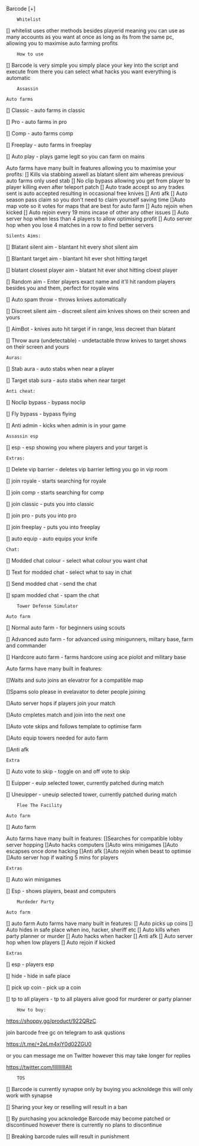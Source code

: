 Barcode [+]

		Whitelist
[] whitelist uses other methods besides playerid meaning you can use as many accounts as you want at once as long as its from the same pc, allowing you to maximise auto farming profits

		How to use
[] Barcode is very simple you simply place your key into the script and execute from there you can select what hacks you want everything is automatic

		Assassin

	Auto farms
[] Classic - auto farms in classic

[] Pro - auto farms in pro

[] Comp - auto farms comp

[] Freeplay - auto farms in freeplay

[] Auto play - plays game legit so you can farm on mains

Auto farms have many built in features allowing you to maximise your profits:
	[] Kills via stabbing aswell as blatant silent aim whereas previous auto farms only used stab
	[] No clip bypass allowing you get from player to player killing even after teleport patch
	[] Auto trade accept so any trades sent is auto accepted resulting in occasional free knives
	[] Anti afk
	[] Auto season pass claim so you don't need to claim yourself saving time
	[]Auto map vote so it votes for maps that are best for auto farm
	[] Auto rejoin when kicked
	[] Auto rejoin every 19 mins incase of other any other issues
	[] Auto server hop when less than 4 players to allow optimising profit
	[] Auto server hop when you lose 4 matches in a row to find better servers

	Silents Aims:
[] Blatant silent aim - blantant hit every shot silent aim

[] Blantant target aim - blantant hit ever shot hitting target

[] blatant closest player aim - blatant hit ever shot hitting cloest player

[] Random aim - Enter players exact name and it'll hit random players besides you and them, perfect for royale wins

[] Auto spam throw - throws knives automatically

[] Discreet silent aim - discreet silent aim knives shows on their screen and yours

[] AimBot - knives auto hit target if in range, less decreet than blatant

[] Throw aura (undetectable) - undetactable throw knives to target shows on their screen and yours

	Auras:
[] Stab aura - auto stabs when near a player

[] Target stab sura - auto stabs when near target

	Anti cheat:
[] Noclip bypass - bypass noclip

[] Fly bypass - bypass flying

[] Anti admin - kicks when admin is in your game

	Assassin esp
[] esp - esp showing you where players and your target is

	Extras:
[] Delete vip barrier - deletes vip barrier letting you go in vip room

[] join royale - starts searching for royale

[] join comp - starts searching for comp

[] join classic - puts you into classic

[] join pro - puts you into pro

[] join freeplay - puts you into freeplay

[] auto equip - auto equips your knife

	Chat:
[] Modded chat colour - select what colour you want chat

[] Text for modded chat - select what to say in chat

[] Send modded chat - send the chat

[] spam modded chat - spam the chat

		Tower Defense Simulator

	Auto farm
[] Normal auto farm - for beginners using scouts

[] Advanced auto farm - for advanced using minigunners, miltary base, farm and commander

[] Hardcore auto farm - farms hardcore using ace piolot and military base

Auto farms have many built in features:

[]Waits and suto joins an elevatror for a compatible map


[]Spams solo please in evelavator to deter people joining

[]Auto server hops if players join your match

[]Auto cmpletes match and join into the next one

[]Auto vote skips and follows template to optimise farm

[]Auto equip towers needed for auto farm 

[]Anti afk

	Extra
[] Auto vote to skip - toggle on and off vote to skip

[] Euipper - euip selected tower, currently patched during match

[] Uneuipper - uneuip selected tower, currently patched during match

		Flee The Facility

	Auto farm
[] Auto farm

Auto farms have many built in features:
	[]Searches for compatible lobby server hopping
	[]Auto hacks computers
	[]Auto wins minigames
	[]Auto escapses once done hacking
	[]Anti afk
	[]Auto rejoin when beast to optimse
	[]Auto server hop if waiting 5 mins for players

	Extras
[] Auto win minigames

[] Esp - shows players, beast and computers

		Murdeder Party

	Auto farm
[] auto farm
Auto farms have many built in features:
	[] Auto picks up coins
	[] Auto hides in safe place when ino, hacker, sheriff etc
	[] Auto kills when party planner or murder
	[] Auto hacks when hacker
	[] Anti afk
	[] Auto server hop when low players
	[] Auto rejoin if kicked

	Extras
[] esp - players esp

[] hide - hide in safe place

[] pick up coin - pick up a coin

[] tp to all players - tp to all players alive good for murderer or party planner


		How to buy:
https://shoppy.gg/product/922QRzC

join barcode free gc on telegram to ask qustions

https://t.me/+2eLm4xiY0d02ZGU0

or you can message me on Twitter however this may take longer for replies

https://twitter.com/IIIlllIIIAlt

		TOS
[] Barcode is currently synapse only by buying you acknoldege this will only work with synapse

[] Sharing your key or reselling will result in a ban

[] By purchasing you acknoledge Barcode may become patched or discontinued however there is currently no plans to discontinue

[] Breaking barcode rules will result in punishment
